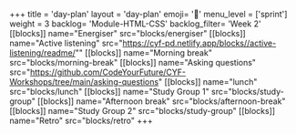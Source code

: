 +++
title = 'day-plan'
layout = 'day-plan'
emoji= '📝'
menu_level = ['sprint']
weight = 3
backlog= 'Module-HTML-CSS'
backlog_filter= 'Week 2'
[[blocks]]
name="Energiser"
src="blocks/energiser"
[[blocks]]
name="Active listening"
src="https://cyf-pd.netlify.app/blocks//active-listening/readme/""
[[blocks]]
name="Morning break"
src="blocks/morning-break"
[[blocks]]
name="Asking questions"
src="https://github.com/CodeYourFuture/CYF-Workshops/tree/main/asking-questions"
[[blocks]]
name="lunch"
src="blocks/lunch"
[[blocks]]
name="Study Group 1"
src="blocks/study-group"
[[blocks]]
name="Afternoon break"
src="blocks/afternoon-break"
[[blocks]]
name="Study Group 2"
src="blocks/study-group"
[[blocks]]
name="Retro"
src="blocks/retro"
+++
